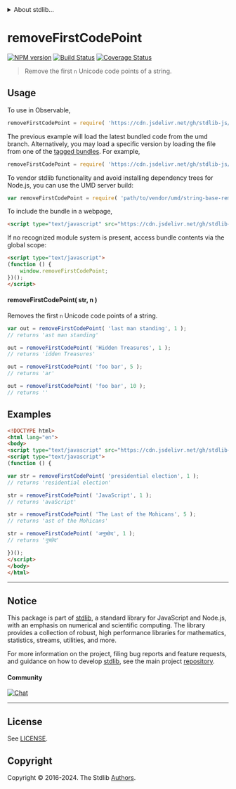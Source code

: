 <!--

@license Apache-2.0

Copyright (c) 2023 The Stdlib Authors.

Licensed under the Apache License, Version 2.0 (the "License");
you may not use this file except in compliance with the License.
You may obtain a copy of the License at

   http://www.apache.org/licenses/LICENSE-2.0

Unless required by applicable law or agreed to in writing, software
distributed under the License is distributed on an "AS IS" BASIS,
WITHOUT WARRANTIES OR CONDITIONS OF ANY KIND, either express or implied.
See the License for the specific language governing permissions and
limitations under the License.

-->


<details>
  <summary>
    About stdlib...
  </summary>
  <p>We believe in a future in which the web is a preferred environment for numerical computation. To help realize this future, we've built stdlib. stdlib is a standard library, with an emphasis on numerical and scientific computation, written in JavaScript (and C) for execution in browsers and in Node.js.</p>
  <p>The library is fully decomposable, being architected in such a way that you can swap out and mix and match APIs and functionality to cater to your exact preferences and use cases.</p>
  <p>When you use stdlib, you can be absolutely certain that you are using the most thorough, rigorous, well-written, studied, documented, tested, measured, and high-quality code out there.</p>
  <p>To join us in bringing numerical computing to the web, get started by checking us out on <a href="https://github.com/stdlib-js/stdlib">GitHub</a>, and please consider <a href="https://opencollective.com/stdlib">financially supporting stdlib</a>. We greatly appreciate your continued support!</p>
</details>

# removeFirstCodePoint

[![NPM version][npm-image]][npm-url] [![Build Status][test-image]][test-url] [![Coverage Status][coverage-image]][coverage-url] <!-- [![dependencies][dependencies-image]][dependencies-url] -->

> Remove the first `n` Unicode code points of a string.



<section class="usage">

## Usage

To use in Observable,

```javascript
removeFirstCodePoint = require( 'https://cdn.jsdelivr.net/gh/stdlib-js/string-base-remove-first-code-point@umd/browser.js' )
```
The previous example will load the latest bundled code from the umd branch. Alternatively, you may load a specific version by loading the file from one of the [tagged bundles](https://github.com/stdlib-js/string-base-remove-first-code-point/tags). For example,

```javascript
removeFirstCodePoint = require( 'https://cdn.jsdelivr.net/gh/stdlib-js/string-base-remove-first-code-point@v0.2.2-umd/browser.js' )
```

To vendor stdlib functionality and avoid installing dependency trees for Node.js, you can use the UMD server build:

```javascript
var removeFirstCodePoint = require( 'path/to/vendor/umd/string-base-remove-first-code-point/index.js' )
```

To include the bundle in a webpage,

```html
<script type="text/javascript" src="https://cdn.jsdelivr.net/gh/stdlib-js/string-base-remove-first-code-point@umd/browser.js"></script>
```

If no recognized module system is present, access bundle contents via the global scope:

```html
<script type="text/javascript">
(function () {
    window.removeFirstCodePoint;
})();
</script>
```

#### removeFirstCodePoint( str, n )

Removes the first `n` Unicode code points of a string.

```javascript
var out = removeFirstCodePoint( 'last man standing', 1 );
// returns 'ast man standing'

out = removeFirstCodePoint( 'Hidden Treasures', 1 );
// returns 'idden Treasures'

out = removeFirstCodePoint( 'foo bar', 5 );
// returns 'ar'

out = removeFirstCodePoint( 'foo bar', 10 );
// returns ''
```

</section>

<!-- /.usage -->

<section class="examples">

## Examples

<!-- eslint no-undef: "error" -->

```html
<!DOCTYPE html>
<html lang="en">
<body>
<script type="text/javascript" src="https://cdn.jsdelivr.net/gh/stdlib-js/string-base-remove-first-code-point@umd/browser.js"></script>
<script type="text/javascript">
(function () {

var str = removeFirstCodePoint( 'presidential election', 1 );
// returns 'residential election'

str = removeFirstCodePoint( 'JavaScript', 1 );
// returns 'avaScript'

str = removeFirstCodePoint( 'The Last of the Mohicans', 5 );
// returns 'ast of the Mohicans'

str = removeFirstCodePoint( 'अनुच्छेद', 1 );
// returns 'नुच्छेद'

})();
</script>
</body>
</html>
```

</section>

<!-- /.examples -->

<!-- Section for related `stdlib` packages. Do not manually edit this section, as it is automatically populated. -->

<section class="related">

</section>

<!-- /.related -->

<!-- Section for all links. Make sure to keep an empty line after the `section` element and another before the `/section` close. -->


<section class="main-repo" >

* * *

## Notice

This package is part of [stdlib][stdlib], a standard library for JavaScript and Node.js, with an emphasis on numerical and scientific computing. The library provides a collection of robust, high performance libraries for mathematics, statistics, streams, utilities, and more.

For more information on the project, filing bug reports and feature requests, and guidance on how to develop [stdlib][stdlib], see the main project [repository][stdlib].

#### Community

[![Chat][chat-image]][chat-url]

---

## License

See [LICENSE][stdlib-license].


## Copyright

Copyright &copy; 2016-2024. The Stdlib [Authors][stdlib-authors].

</section>

<!-- /.stdlib -->

<!-- Section for all links. Make sure to keep an empty line after the `section` element and another before the `/section` close. -->

<section class="links">

[npm-image]: http://img.shields.io/npm/v/@stdlib/string-base-remove-first-code-point.svg
[npm-url]: https://npmjs.org/package/@stdlib/string-base-remove-first-code-point

[test-image]: https://github.com/stdlib-js/string-base-remove-first-code-point/actions/workflows/test.yml/badge.svg?branch=v0.2.2
[test-url]: https://github.com/stdlib-js/string-base-remove-first-code-point/actions/workflows/test.yml?query=branch:v0.2.2

[coverage-image]: https://img.shields.io/codecov/c/github/stdlib-js/string-base-remove-first-code-point/main.svg
[coverage-url]: https://codecov.io/github/stdlib-js/string-base-remove-first-code-point?branch=main

<!--

[dependencies-image]: https://img.shields.io/david/stdlib-js/string-base-remove-first-code-point.svg
[dependencies-url]: https://david-dm.org/stdlib-js/string-base-remove-first-code-point/main

-->

[chat-image]: https://img.shields.io/gitter/room/stdlib-js/stdlib.svg
[chat-url]: https://app.gitter.im/#/room/#stdlib-js_stdlib:gitter.im

[stdlib]: https://github.com/stdlib-js/stdlib

[stdlib-authors]: https://github.com/stdlib-js/stdlib/graphs/contributors

[umd]: https://github.com/umdjs/umd
[es-module]: https://developer.mozilla.org/en-US/docs/Web/JavaScript/Guide/Modules

[deno-url]: https://github.com/stdlib-js/string-base-remove-first-code-point/tree/deno
[deno-readme]: https://github.com/stdlib-js/string-base-remove-first-code-point/blob/deno/README.md
[umd-url]: https://github.com/stdlib-js/string-base-remove-first-code-point/tree/umd
[umd-readme]: https://github.com/stdlib-js/string-base-remove-first-code-point/blob/umd/README.md
[esm-url]: https://github.com/stdlib-js/string-base-remove-first-code-point/tree/esm
[esm-readme]: https://github.com/stdlib-js/string-base-remove-first-code-point/blob/esm/README.md
[branches-url]: https://github.com/stdlib-js/string-base-remove-first-code-point/blob/main/branches.md

[stdlib-license]: https://raw.githubusercontent.com/stdlib-js/string-base-remove-first-code-point/main/LICENSE

</section>

<!-- /.links -->
